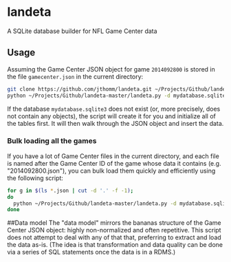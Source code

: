 # landeta
A SQLite database builder for NFL Game Center data

## Usage
Assuming the Game Center JSON object for game `2014092800` is stored in the file `gamecenter.json` in the current directory:

```sh
git clone https://github.com/jthomm/landeta.git ~/Projects/Github/landeta-master
python ~/Projects/Github/landeta-master/landeta.py -d mydatabase.sqlite3 -f gamecenter.json -g 2014092800
```

If the database `mydatabase.sqlite3` does not exist (or, more precisely, does not contain any objects), the script will create it for you and initialize all of the tables first.  It will then walk through the JSON object and insert the data.

### Bulk loading all the games
If you have a lot of Game Center files in the current directory, and each file is named after the Game Center ID of the game whose data it contains (e.g. "2014092800.json"), you can bulk load them quickly and efficiently using the following script:

```sh
for g in $(ls *.json | cut -d '.' -f -1);
do
  python ~/Projects/Github/landeta-master/landeta.py -d mydatabase.sqlite3 -f "${g}.json" -g ${g};
done
```

##Data model
The "data model" mirrors the bananas structure of the Game Center JSON object: highly non-normalized and often repetitive.  This script does not attempt to deal with any of that that, preferring to extract and load the data as-is.  (The idea is that transformation and data quality can be done via a series of SQL statements once the data is in a RDMS.)
